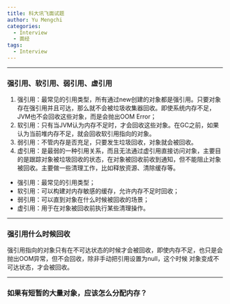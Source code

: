 ```yaml
---
title: 科大讯飞面试题
author: Yu Mengchi
categories:
  - Interview
  - 面经
tags:
  - Interview
---
```

  

---
### 强引用、软引用、弱引用、虚引用
1. 强引用：最常见的引用类型，所有通过new创建的对象都是强引用。只要对象存在强引用并且可达，那么就不会被垃圾收集器回收。即使系统内存不足，JVM也不会回收这些对象，而是会抛出OOM Error；
2. 软引用：只有当JVM认为内存不足时，才会回收这些对象。在GC之前，如果认为当前堆内存不足，就会回收软引用指向的对象。
3. 弱引用：不管内存是否充足，只要发生垃圾回收，对象就会被回收。
4. 虚引用：是最弱的一种引用关系，而且无法通过虚引用直接访问对象，主要目的是跟踪对象被垃圾回收的状态，在对象被回收前收到通知，但不能阻止对象被回收。主要做一些清理工作，比如释放资源、清除缓存等。

- 强引用：最常见的引用类型；
- 软引用：可以构建对内存敏感的缓存，允许内存不足时回收；
- 弱引用：可以直到对象在什么时候被回收的场景；
- 虚引用：用于在对象被回收前执行某些清理操作。

---
### 强引用什么时候回收
强引用指向的对象只有在不可达状态的时候才会被回收，即使内存不足，也只是会抛出OOM异常，但不会回收，除非手动把引用设置为null，这个时候
对象变成不可达状态，才会被回收。

---
### 如果有短暂的大量对象，应该怎么分配内存？


